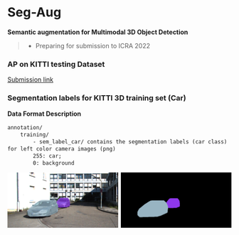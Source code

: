 # Seg-Aug
**Semantic augmentation for Multimodal 3D Object Detection**

> - Preparing for submission to ICRA 2022

### AP on KITTI testing Dataset

[Submission link](http://www.cvlibs.net/datasets/kitti/eval_object_detail.php?&result=db8a52d6e325bc9ee3788a5610ba73fc9a1c1caa)


### Segmentation labels for KITTI 3D training set (Car)

**Data Format Description**

```
annotation/
    training/
        - sem_label_car/ contains the segmentation labels (car class) for left color camera images (png)
        255: car; 
        0: background
```


![](figures/sem-color.png)
